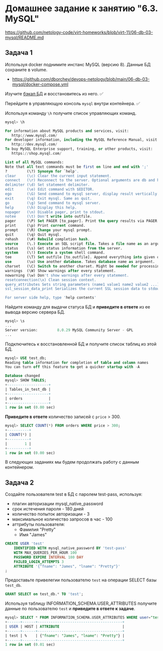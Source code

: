# Домашнее задание к занятию "6.3. MySQL"

https://github.com/netology-code/virt-homeworks/blob/virt-11/06-db-03-mysql/README.md

## Задача 1

Используя docker поднимите инстанс MySQL (версию 8). Данные БД сохраните в volume.
- https://github.com/dborchev/devops-netology/blob/main/06-db-03-mysql/docker-compose.yml

Изучите [бэкап БД](https://github.com/dborchev/devops-netology/blob/main/06-db-03-mysql/test_data/test_dump.sql) и 
восстановитесь из него. ✅

Перейдите в управляющую консоль `mysql` внутри контейнера. ✅

Используя команду `\h` получите список управляющих команд.

```sql
mysql> \h

For information about MySQL products and services, visit:
   http://www.mysql.com/
For developer information, including the MySQL Reference Manual, visit:
   http://dev.mysql.com/
To buy MySQL Enterprise support, training, or other products, visit:
   https://shop.mysql.com/

List of all MySQL commands:
Note that all text commands must be first on line and end with ';'
?         (\?) Synonym for `help'.
clear     (\c) Clear the current input statement.
connect   (\r) Reconnect to the server. Optional arguments are db and host.
delimiter (\d) Set statement delimiter.
edit      (\e) Edit command with $EDITOR.
ego       (\G) Send command to mysql server, display result vertically.
exit      (\q) Exit mysql. Same as quit.
go        (\g) Send command to mysql server.
help      (\h) Display this help.
nopager   (\n) Disable pager, print to stdout.
notee     (\t) Don't write into outfile.
pager     (\P) Set PAGER [to_pager]. Print the query results via PAGER.
print     (\p) Print current command.
prompt    (\R) Change your mysql prompt.
quit      (\q) Quit mysql.
rehash    (\#) Rebuild completion hash.
source    (\.) Execute an SQL script file. Takes a file name as an argument.
status    (\s) Get status information from the server.
system    (\!) Execute a system shell command.
tee       (\T) Set outfile [to_outfile]. Append everything into given outfile.
use       (\u) Use another database. Takes database name as argument.
charset   (\C) Switch to another charset. Might be needed for processing binlog with multi-byte charsets.
warnings  (\W) Show warnings after every statement.
nowarning (\w) Don't show warnings after every statement.
resetconnection(\x) Clean session context.
query_attributes Sets string parameters (name1 value1 name2 value2 ...) for the next query to pick up.
ssl_session_data_print Serializes the current SSL session data to stdout or file

For server side help, type 'help contents'
```

Найдите команду для выдачи статуса БД и **приведите в ответе** из ее вывода версию сервера БД.

```sql
mysql> \s
...
Server version:         8.0.29 MySQL Community Server - GPL
...
```

Подключитесь к восстановленной БД и получите список таблиц из этой БД.

```sql
mysql> USE test_db;
Reading table information for completion of table and column names
You can turn off this feature to get a quicker startup with -A

Database changed
mysql> SHOW TABLES;
+-------------------+
| Tables_in_test_db |
+-------------------+
| orders            |
+-------------------+
1 row in set (0.00 sec)
```

**Приведите в ответе** количество записей с `price` > 300.

```sql
mysql> SELECT COUNT(*) FROM orders WHERE price > 300;
+----------+
| COUNT(*) |
+----------+
|        1 |
+----------+
1 row in set (0.00 sec)
```

В следующих заданиях мы будем продолжать работу с данным контейнером.

## Задача 2

Создайте пользователя test в БД c паролем test-pass, используя:
- плагин авторизации mysql_native_password
- срок истечения пароля - 180 дней 
- количество попыток авторизации - 3 
- максимальное количество запросов в час - 100
- аттрибуты пользователя:
    - Фамилия "Pretty"
    - Имя "James"

```sql
CREATE USER 'test' 
    IDENTIFIED WITH mysql_native_password BY 'test-pass'
    WITH MAX_QUERIES_PER_HOUR 100
    PASSWORD EXPIRE INTERVAL 180 DAY
    FAILED_LOGIN_ATTEMPTS 3
    ATTRIBUTE '{"fname": "James", "lname": "Pretty"}'
;
```

Предоставьте привелегии пользователю `test` на операции SELECT базы `test_db`.

```sql
GRANT SELECT on test_db.* TO 'test';
```

Используя таблицу INFORMATION_SCHEMA.USER_ATTRIBUTES получите данные по пользователю `test` и 
**приведите в ответе к задаче**.

```sql
mysql> SELECT * FROM INFORMATION_SCHEMA.USER_ATTRIBUTES WHERE user="test";
+------+------+---------------------------------------+
| USER | HOST | ATTRIBUTE                             |
+------+------+---------------------------------------+
| test | %    | {"fname": "James", "lname": "Pretty"} |
+------+------+---------------------------------------+
1 row in set (0.01 sec)
```
